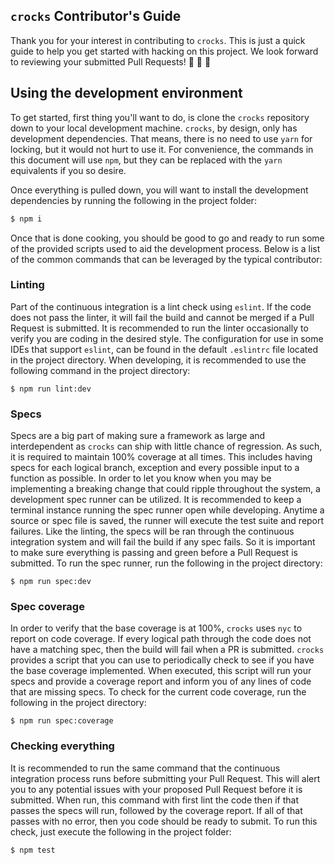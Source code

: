 `crocks` Contributor's Guide
---
Thank you for your interest in contributing to `crocks`. This is just a quick guide to help you get started with hacking on this project. We look forward to reviewing your submitted Pull Requests! :tada: :cake: :balloon:

## Using the development environment
To get started, first thing you'll want to do, is clone the `crocks` repository down to your local development machine. `crocks`, by design, only has development dependencies. That means, there is no need to use `yarn` for locking, but it would not hurt to use it. For convenience, the commands in this document will use `npm`, but they can be replaced with the `yarn` equivalents if you so desire.

Once everything is pulled down, you will want to install the development dependencies by running the following in the project folder:

```bash
$ npm i
```

Once that is done cooking, you should be good to go and ready to run some of the provided scripts used to aid the development process. Below is a list of the common commands that can be leveraged by the typical contributor:

### Linting
Part of the continuous integration is a lint check using `eslint`. If the code does not pass the linter, it will fail the build and cannot be merged if a Pull Request is submitted. It is recommended to run the linter occasionally to verify you are coding in the desired style. The configuration for use in some IDEs that support `eslint`, can be found in the default `.eslintrc` file located in the project directory. When developing, it is recommended to use the following command in the project directory:

```
$ npm run lint:dev
```

### Specs
Specs are a big part of making sure a framework as large and interdependent as `crocks` can ship with little chance of regression. As such, it is required to maintain 100% coverage at all times. This includes having specs for each logical branch, exception and every possible input to a function as possible. In order to let you know when you may be implementing a breaking change that could ripple throughout the system, a development spec runner can be utilized. It is recommended to keep a terminal instance running the spec runner open while developing. Anytime a source or spec file is saved, the runner will execute the test suite and report failures. Like the linting, the specs will be ran through the continuous integration system and will fail the build if any spec fails. So it is important to make sure everything is passing and green before a Pull Request is submitted. To run the spec runner, run the following in the project directory:

```
$ npm run spec:dev
```


### Spec coverage
In order to verify that the base coverage is at 100%, `crocks` uses `nyc` to report on code coverage. If every logical path through the code does not have a matching spec, then the build will fail when a PR is submitted. `crocks` provides a script that you can use to periodically check to see if you have the base coverage implemented. When executed, this script will run your specs and provide a coverage report and inform you of any lines of code that are missing specs. To check for the current code coverage, run the following in the project directory:

```
$ npm run spec:coverage
```

### Checking everything
It is recommended to run the same command that the continuous integration process runs before submitting your Pull Request. This will alert you to any potential issues with your proposed Pull Request before it is submitted. When run, this command with first lint the code then if that passes the specs will run, followed by the coverage report. If all of that passes with no error, then you code should be ready to submit. To run this check, just execute the following in the project folder:

```
$ npm test
```
